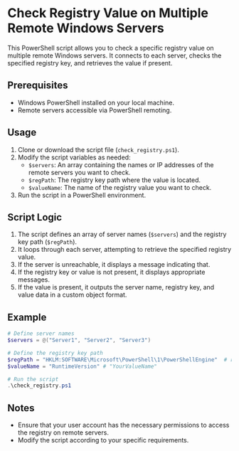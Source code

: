 # Check Registry Value on Multiple Remote Windows Servers

This PowerShell script allows you to check a specific registry value on multiple remote Windows servers. It connects to each server, checks the specified registry key, and retrieves the value if present.

## Prerequisites

- Windows PowerShell installed on your local machine.
- Remote servers accessible via PowerShell remoting.

## Usage

1. Clone or download the script file (`check_registry.ps1`).
2. Modify the script variables as needed:
    - `$servers`: An array containing the names or IP addresses of the remote servers you want to check.
    - `$regPath`: The registry key path where the value is located.
    - `$valueName`: The name of the registry value you want to check.
3. Run the script in a PowerShell environment.

## Script Logic

1. The script defines an array of server names (`$servers`) and the registry key path (`$regPath`).
2. It loops through each server, attempting to retrieve the specified registry value.
3. If the server is unreachable, it displays a message indicating that.
4. If the registry key or value is not present, it displays appropriate messages.
5. If the value is present, it outputs the server name, registry key, and value data in a custom object format.

## Example

```powershell
# Define server names
$servers = @("Server1", "Server2", "Server3")

# Define the registry key path
$regPath = "HKLM:SOFTWARE\Microsoft\PowerShell\1\PowerShellEngine"  # registry key path and value name
$valueName = "RuntimeVersion" # "YourValueName"

# Run the script
.\check_registry.ps1
```
## Notes
- Ensure that your user account has the necessary permissions to access the registry on remote servers.
- Modify the script according to your specific requirements.

